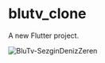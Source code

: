 # blutv_clone

A new Flutter project.


![BluTv-SezginDenizZeren](https://user-images.githubusercontent.com/54589193/188802340-d4ed5c26-29aa-4965-8261-a139a235ef9a.png)



